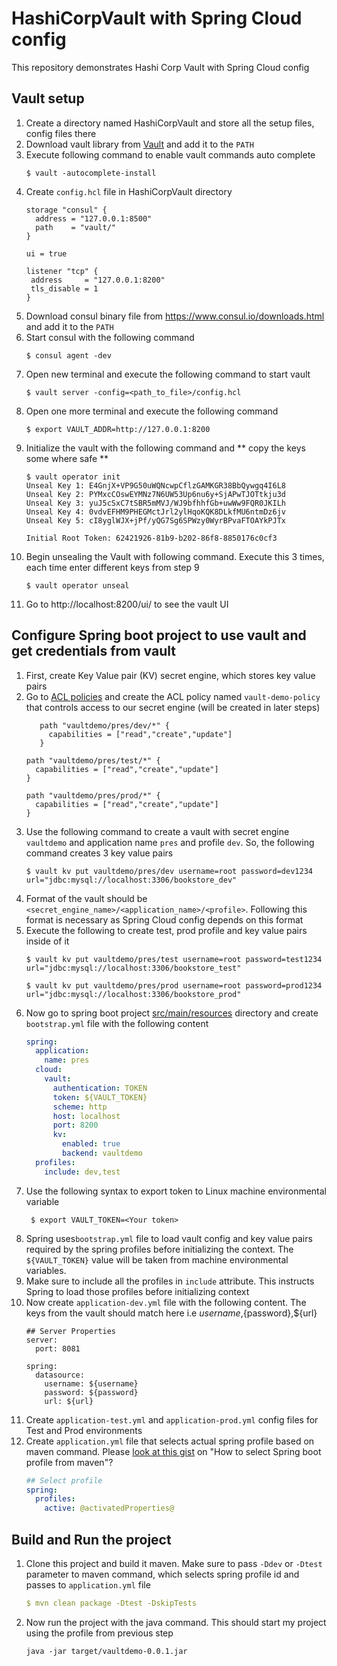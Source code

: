# HashiCorpVault with Spring Cloud config
This repository demonstrates Hashi Corp Vault with Spring Cloud config

## Vault setup
1. Create a directory named HashiCorpVault and store all the setup files, config files there
2. Download vault library from [Vault](https://www.vaultproject.io/intro/getting-started/index.html) and add it to the `PATH`
3. Execute following command to enable vault commands auto complete
    ```
    $ vault -autocomplete-install
    ```
4. Create `config.hcl` file in HashiCorpVault directory
    ```
    storage "consul" {
      address = "127.0.0.1:8500"
      path    = "vault/"
    }
    
    ui = true
    
    listener "tcp" {
     address     = "127.0.0.1:8200"
     tls_disable = 1
    }
    ```
5. Download consul binary file from https://www.consul.io/downloads.html and add it to the `PATH`
6. Start consul with the following command
    ```
    $ consul agent -dev
    ``` 
7. Open new terminal and execute the following command to start vault
    ```
    $ vault server -config=<path_to_file>/config.hcl
    ``` 
8. Open one more terminal and execute the following command
    ```
    $ export VAULT_ADDR=http://127.0.0.1:8200 
    ```
9. Initialize the vault with the following command and ** copy the keys some where safe **
    ```
    $ vault operator init
    Unseal Key 1: E4GnjX+VP9G50uWQNcwpCflzGAMKGR38BbQywgq4I6L8
    Unseal Key 2: PYMxcCOswEYMNz7N6UW53Up6nu6y+SjAPwTJOTtkju3d
    Unseal Key 3: yuJ5cSxC7tSBR5mMVJ/WJ9bfhhfGb+uwWw9FQR0JKILh
    Unseal Key 4: 0vdvEFHM9PHEGMctJrl2ylHqoKQK8DLkfMU6ntmDz6jv
    Unseal Key 5: cI8yglWJX+jPf/yQG7Sg6SPWzy0WyrBPvaFTOAYkPJTx
    
    Initial Root Token: 62421926-81b9-b202-86f8-8850176c0cf3
    ```   
10. Begin unsealing the Vault with following command. Execute this 3 times, each time enter different keys from step 9
    ```
    $ vault operator unseal
    ```    
11. Go to http://localhost:8200/ui/ to see the vault UI

## Configure Spring boot project to use vault and get credentials from vault
1. First, create Key Value pair (KV) secret engine, which stores key value pairs
2. Go to [ACL policies](http://localhost:8200/ui/vault/policies/acl) and create the ACL policy named `vault-demo-policy` that controls access to our secret engine (will be created in later steps)
    ```
       path "vaultdemo/pres/dev/*" {
         capabilities = ["read","create","update"]
       }
   
    path "vaultdemo/pres/test/*" {
      capabilities = ["read","create","update"]
    }
    
    path "vaultdemo/pres/prod/*" {
      capabilities = ["read","create","update"]
    }
    ```
3. Use the following command to create a vault with secret engine `vaultdemo` and application name `pres` and profile `dev`. So, the following command creates 3 key value pairs 
    ```
    $ vault kv put vaultdemo/pres/dev username=root password=dev1234 url="jdbc:mysql://localhost:3306/bookstore_dev"
    ```  
4. Format of the vault should be `<secret_engine_name>/<application_name>/<profile>`. Following this format is necessary as Spring Cloud config depends on this format
5. Execute the following to create test, prod profile and key value pairs inside of it
    ```
    $ vault kv put vaultdemo/pres/test username=root password=test1234 url="jdbc:mysql://localhost:3306/bookstore_test"
    
    $ vault kv put vaultdemo/pres/prod username=root password=prod1234 url="jdbc:mysql://localhost:3306/bookstore_prod"
    ```  
6. Now go to spring boot project [src/main/resources](src/main/resources) directory and create `bootstrap.yml` file with the following content
    ```yaml
    spring:
      application:
        name: pres
      cloud:
        vault:
          authentication: TOKEN
          token: ${VAULT_TOKEN}
          scheme: http
          host: localhost
          port: 8200
          kv:
            enabled: true
            backend: vaultdemo
      profiles:
        include: dev,test
    ```
7. Use the following syntax to export token to Linux machine environmental variable
   ```
    $ export VAULT_TOKEN=<Your token>
   ```
7. Spring uses`bootstrap.yml` file to load vault config and key value pairs required by the spring profiles before initializing the context. The `${VAULT_TOKEN}` value will be taken from machine environmental variables. 
8. Make sure to include all the profiles in `include` attribute. This instructs Spring to load those profiles before initializing context
9. Now create `application-dev.yml` file with the following content. The keys from the vault should match here i.e ${username},${password},${url}
    ```
    ## Server Properties
    server:
      port: 8081
    
    spring:
      datasource:
        username: ${username}
        password: ${password}
        url: ${url}
    ```
10. Create `application-test.yml` and `application-prod.yml` config files for Test and Prod environments
11. Create `application.yml` file that selects actual spring profile based on maven command. Please [look at this gist](https://gist.github.com/pavankjadda/a9e684c7db699a050d87be4a8c391e4c) on "How to select Spring boot profile from maven"?
    ```yaml
    ## Select profile
    spring:
      profiles:
        active: @activatedProperties@
    
    ```

## Build and Run the project
1. Clone this project and build it maven. Make sure to pass `-Ddev` or `-Dtest` parameter to maven command, which selects spring profile id and passes to `application.yml` file 
    ```yaml
    $ mvn clean package -Dtest -DskipTests
    ```
2. Now run the project with the java command. This should start my project using the profile from previous step
    ```shell script
    java -jar target/vaultdemo-0.0.1.jar
    ``` 
